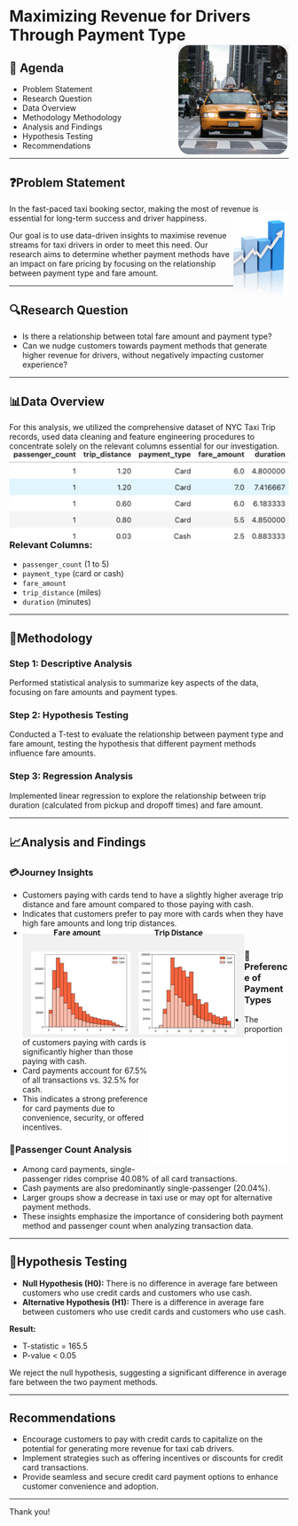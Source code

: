 # Maximizing Revenue for Drivers Through Payment Type <img src="screenshot/Screenshot%2010.png" alt="Screenshot" align="right" width="200"/>

## 📌 Agenda 


* Problem Statement 
* Research Question
* Data Overview
* Methodology Methodology                             
* Analysis and Findings
* Hypothesis Testing
* Recommendations

---

## ❓Problem Statement

In the fast-paced taxi booking sector, making the most of revenue is essential for long-term success and driver happiness. <img src="screenshot/Screenshot%2011.png" alt="Screenshot" align="right" width="100"/>

Our goal is to use data-driven insights to maximise revenue streams for taxi drivers in order to meet this need. Our research aims to determine whether payment methods have an impact on fare pricing by focusing on the relationship between payment type and fare amount. 

---

## 🔍Research Question

* Is there a relationship between total fare amount and payment type?
* Can we nudge customers towards payment methods that generate higher revenue for drivers, without negatively impacting customer experience?

---

## 📊Data Overview

For this analysis, we utilized the comprehensive dataset of NYC Taxi Trip records, used data cleaning and feature engineering procedures to concentrate solely on the relevant columns essential for our investigation. <img src="screenshot/Screenshot%2012.png" alt="Screenshot" align="right" width="600"/>






### Relevant Columns:

* `passenger_count` (1 to 5)
* `payment_type` (card or cash)
* `fare_amount`
* `trip_distance` (miles)
* `duration` (minutes)

---

## 🧪Methodology

### Step 1: Descriptive Analysis

Performed statistical analysis to summarize key aspects of the data, focusing on fare amounts and payment types.

### Step 2: Hypothesis Testing

Conducted a T-test to evaluate the relationship between payment type and fare amount, testing the hypothesis that different payment methods influence fare amounts.

### Step 3: Regression Analysis

Implemented linear regression to explore the relationship between trip duration (calculated from pickup and dropoff times) and fare amount.

---

## 📈Analysis and Findings

### 💳Journey Insights

* Customers paying with cards tend to have a slightly higher average trip distance and fare amount compared to those paying with cash.
* Indicates that customers prefer to pay more with cards when they have high fare amounts and long trip distances.
* <img src="screenshot/Screenshot%2013.png" alt="Screenshot" align="left" width="400"/>
<img src="screenshot/Screenshot%2014.png" alt="Screenshot" align="right" width="250"/>

### 💼Preference of Payment Types

* The proportion of customers paying with cards is significantly higher than those paying with cash.
* Card payments account for 67.5% of all transactions vs. 32.5% for cash.
* This indicates a strong preference for card payments due to convenience, security, or offered incentives.

### 👥Passenger Count Analysis

* Among card payments, single-passenger rides comprise 40.08% of all card transactions.
* Cash payments are also predominantly single-passenger (20.04%).
* Larger groups show a decrease in taxi use or may opt for alternative payment methods.
* These insights emphasize the importance of considering both payment method and passenger count when analyzing transaction data.

---

## 👥Hypothesis Testing

* **Null Hypothesis (H0):** There is no difference in average fare between customers who use credit cards and customers who use cash.
* **Alternative Hypothesis (H1):** There is a difference in average fare between customers who use credit cards and customers who use cash.

**Result:**

* T-statistic = 165.5
* P-value < 0.05

We reject the null hypothesis, suggesting a significant difference in average fare between the two payment methods.

---

## Recommendations

* Encourage customers to pay with credit cards to capitalize on the potential for generating more revenue for taxi cab drivers.
* Implement strategies such as offering incentives or discounts for credit card transactions.
* Provide seamless and secure credit card payment options to enhance customer convenience and adoption.

---

Thank you!
